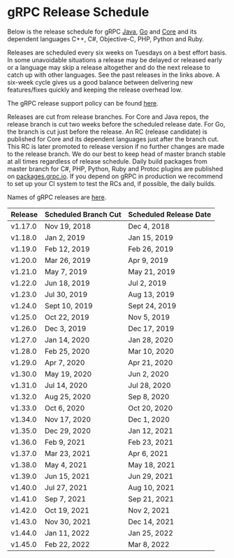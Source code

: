 # gRPC Release Schedule

Below is the release schedule for gRPC [Java](https://github.com/grpc/grpc-java/releases), [Go](https://github.com/grpc/grpc-go/releases) and [Core](https://github.com/grpc/grpc/releases) and its  dependent languages C++, C#, Objective-C, PHP, Python and Ruby.

Releases are scheduled every six weeks on Tuesdays on a best effort basis. In some unavoidable situations a release may be delayed or released early or a language may skip a release altogether and do the next release to catch up with other languages. See the past releases in the links above. A six-week cycle gives us a good balance between delivering new features/fixes quickly and keeping the release overhead low.

The gRPC release support policy can be found [here](https://grpc.io/docs/what-is-grpc/faq/#how-long-are-grpc-releases-supported-for).

Releases are cut from release branches. For Core and Java repos, the release branch is cut two weeks before the scheduled release date. For Go, the branch is cut just before the release. An RC (release candidate) is published for Core and its dependent languages just after the branch cut. This RC is later promoted to release version if no further changes are made to the release branch. We do our best to keep head of master branch stable at all times regardless of release schedule. Daily build packages from master branch for C#, PHP, Python, Ruby and Protoc plugins are published on [packages.grpc.io](https://packages.grpc.io/). If you depend on gRPC in production we recommend to set up your CI system to test the RCs and, if possible, the daily builds.

Names of gRPC releases are [here](https://github.com/grpc/grpc/blob/master/doc/g_stands_for.md).

Release |Scheduled Branch Cut|Scheduled Release Date
--------|--------------------|-------------
v1.17.0 |Nov 19, 2018   |Dec 4, 2018
v1.18.0 |Jan 2, 2019   |Jan 15, 2019
v1.19.0 |Feb 12, 2019   |Feb 26, 2019
v1.20.0 |Mar 26, 2019   |Apr 9, 2019
v1.21.0 |May 7, 2019   |May 21, 2019
v1.22.0 |Jun 18, 2019   |Jul 2, 2019
v1.23.0 |Jul 30, 2019   |Aug 13, 2019
v1.24.0 |Sept 10, 2019   |Sept 24, 2019
v1.25.0 |Oct 22, 2019   |Nov 5, 2019
v1.26.0 |Dec 3, 2019   |Dec 17, 2019
v1.27.0 |Jan 14, 2020	|Jan 28, 2020
v1.28.0 |Feb 25, 2020	|Mar 10, 2020
v1.29.0 |Apr 7, 2020 |Apr 21, 2020
v1.30.0 |May 19, 2020	|Jun 2, 2020
v1.31.0 |Jul 14, 2020	|Jul 28, 2020
v1.32.0 |Aug 25, 2020	|Sep 8, 2020
v1.33.0 |Oct 6, 2020 |Oct 20, 2020
v1.34.0 |Nov 17, 2020 |Dec 1, 2020
v1.35.0 |Dec 29, 2020 |Jan 12, 2021
v1.36.0 |Feb 9, 2021 |Feb 23, 2021
v1.37.0 |Mar 23, 2021 |Apr 6, 2021
v1.38.0 |May 4, 2021 |May 18, 2021
v1.39.0 |Jun 15, 2021 |Jun 29, 2021
v1.40.0 |Jul 27, 2021 |Aug 10, 2021
v1.41.0 |Sep 7, 2021 |Sep 21, 2021
v1.42.0 |Oct 19, 2021 |Nov 2, 2021
v1.43.0 |Nov 30, 2021 |Dec 14, 2021
v1.44.0 |Jan 11, 2022 |Jan 25, 2022
v1.45.0 |Feb 22, 2022 |Mar 8, 2022
